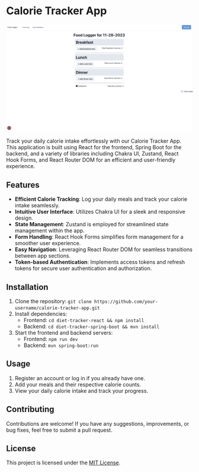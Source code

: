 # Calorie Tracker App

![App Screenshot](https://github.com/CalvinDoesCS/CalorieTracker/blob/main/CalorieTracker.png)

Track your daily calorie intake effortlessly with our Calorie Tracker App. This application is built using React for the frontend, Spring Boot for the backend, and a variety of libraries including Chakra UI, Zustand, React Hook Forms, and React Router DOM for an efficient and user-friendly experience.

## Features

- **Efficient Calorie Tracking**: Log your daily meals and track your calorie intake seamlessly.
- **Intuitive User Interface**: Utilizes Chakra UI for a sleek and responsive design.
- **State Management**: Zustand is employed for streamlined state management within the app.
- **Form Handling**: React Hook Forms simplifies form management for a smoother user experience.
- **Easy Navigation**: Leveraging React Router DOM for seamless transitions between app sections.
- **Token-based Authentication**: Implements access tokens and refresh tokens for secure user authentication and authorization.

## Installation

1. Clone the repository: `git clone https://github.com/your-username/calorie-tracker-app.git`
2. Install dependencies:
   - Frontend: `cd diet-tracker-react && npm install`
   - Backend: `cd diet-tracker-spring-boot && mvn install`
3. Start the frontend and backend servers:
   - Frontend: `npm run dev`
   - Backend: `mvn spring-boot:run`

## Usage

1. Register an account or log in if you already have one.
2. Add your meals and their respective calorie counts.
3. View your daily calorie intake and track your progress.

## Contributing

Contributions are welcome! If you have any suggestions, improvements, or bug fixes, feel free to submit a pull request.

## License

This project is licensed under the [MIT License](link-to-license).
